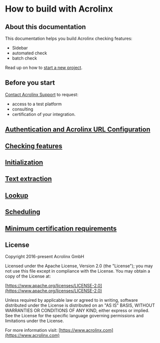 # How to build with Acrolinx

## About this documentation

This documentation helps you build Acrolinx checking features:

- Sidebar
- automated check
- batch check

Read up on how to [start a new project](https://support.acrolinx.com/hc/en-us/categories/10209837818770-Build-With-Acrolinx).

## Before you start

[Contact Acrolinx Support](https://support.acrolinx.com/hc/en-us/requests/new) to request:

- access to a test platform
- consulting
- certification of your integration.

## [Authentication and Acrolinx URL Configuration](topics/authentication.md)

## [Checking features](topics/checking-features.md)

## [Initialization](topics/initialization.md)

## [Text extraction](topics/text-extraction.md)

## [Lookup](topics/text-lookup.md)

## [Scheduling](topics/scheduling.md)

## [Minimum certification requirements](topics/minimum-requirements.md)

## License

Copyright 2016-present Acrolinx GmbH

Licensed under the Apache License, Version 2.0 (the "License");
you may not use this file except in compliance with the License.
You may obtain a copy of the License at:

[https://www.apache.org/licenses/LICENSE-2.0](https://www.apache.org/licenses/LICENSE-2.0)

Unless required by applicable law or agreed to in writing, software
distributed under the License is distributed on an "AS IS" BASIS,
WITHOUT WARRANTIES OR CONDITIONS OF ANY KIND, either express or implied.
See the License for the specific language governing permissions and
limitations under the License.

For more information visit: [https://www.acrolinx.com](https://www.acrolinx.com)

